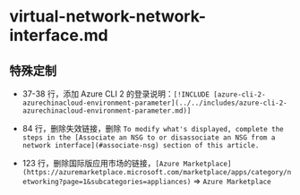 # virtual-network-network-interface.md

## 特殊定制

* 37-38 行，添加 Azure CLI 2 的登录说明：`[!INCLUDE [azure-cli-2-azurechinacloud-environment-parameter](../../includes/azure-cli-2-azurechinacloud-environment-parameter.md)]`

* 84 行，删除失效链接，删除 `To modify what's displayed, complete the steps in the [Associate an NSG to or disassociate an NSG from a network interface](#associate-nsg) section of this article.`

* 123 行，删除国际版应用市场的链接，`[Azure Marketplace](https://azuremarketplace.microsoft.com/marketplace/apps/category/networking?page=1&subcategories=appliances)` => `Azure Marketplace`